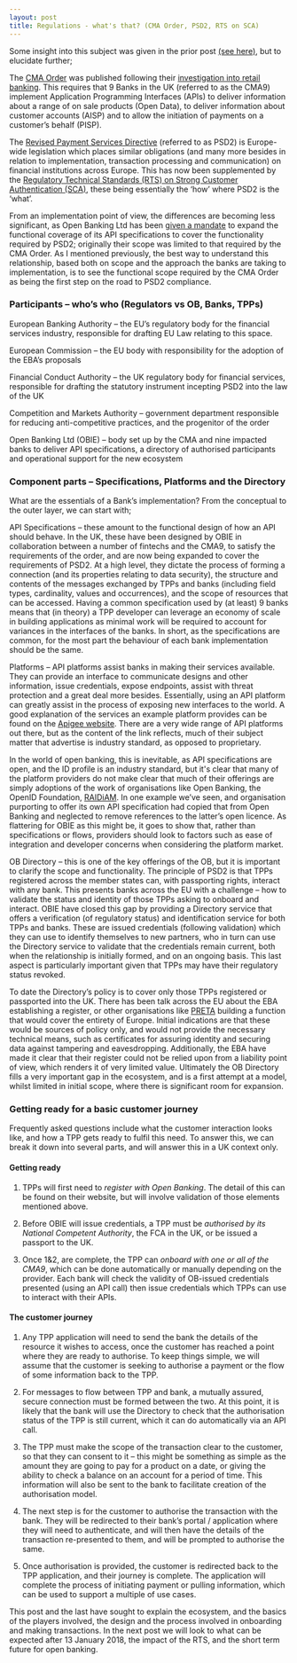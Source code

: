 ```yaml
---
layout: post
title: Regulations - what's that? (CMA Order, PSD2, RTS on SCA)
---
```


Some insight into this subject was given in the prior post [(see here)](/2017/11/20/what-is-open-banking.html), but to elucidate further;

The [CMA Order](https://www.gov.uk/government/publications/retail-banking-market-investigation-order-2017) was published following their [investigation into retail banking](https://www.gov.uk/cma-cases/review-of-banking-for-small-and-medium-sized-businesses-smes-in-the-uk#final-report). This requires that 9 Banks in the UK (referred to as the CMA9) implement Application Programming Interfaces (APIs) to deliver information about a range of on sale products (Open Data), to deliver information about customer accounts (AISP) and to allow the initiation of payments on a customer’s behalf (PISP).

The [Revised Payment Services Directive](https://ec.europa.eu/info/law/payment-services-psd-2-directive-eu-2015-2366_en) (referred to as PSD2) is Europe-wide legislation which places similar obligations (and many more besides in relation to implementation, transaction processing and communication) on financial institutions across Europe. This has now been supplemented by the [Regulatory Technical Standards (RTS) on Strong Customer Authentication (SCA)](http://ec.europa.eu/finance/docs/level-2-measures/psd2-rts-2017-7782_en.pdf), these being essentially the ‘how’ where PSD2 is the ‘what’.

From an implementation point of view, the differences are becoming less significant, as Open Banking Ltd has been [given a mandate](https://www.openbanking.org.uk/about-us/news/uks-open-banking-project-expanded/) to expand the functional coverage of its API specifications to cover the functionality required by PSD2; originally their scope was limited to that required by the CMA Order. As I mentioned previously, the best way to understand this relationship, based both on scope and the approach the banks are taking to implementation, is to see the functional scope required by the CMA Order as being the first step on the road to PSD2 compliance.

### Participants – who’s who (Regulators vs OB, Banks, TPPs)

European Banking Authority – the EU’s regulatory body for the financial services industry, responsible for drafting EU Law relating to this space.

European Commission – the EU body with responsibility for the adoption of the EBA’s proposals

Financial Conduct Authority – the UK regulatory body for financial services, responsible for drafting the statutory instrument incepting PSD2 into the law of the UK

Competition and Markets Authority – government department responsible for reducing anti-competitive practices, and the progenitor of the order

Open Banking Ltd (OBIE) – body set up by the CMA and nine impacted banks to deliver API specifications, a directory of authorised participants and operational support for the new ecosystem

### Component parts – Specifications, Platforms and the Directory

What are the essentials of a Bank’s implementation? From the conceptual to the outer layer, we can start with;

API Specifications – these amount to the functional design of how an API should behave. In the UK, these have been designed by OBIE in collaboration between a number of fintechs and the CMA9, to satisfy the requirements of the order, and are now being expanded to cover the requirements of PSD2. At a high level, they dictate the process of forming a connection (and its properties relating to data security), the structure and contents of the messages exchanged by TPPs and banks (including field types, cardinality, values and occurrences), and the scope of resources that can be accessed. Having a common specification used by (at least) 9 banks means that (in theory) a TPP developer can leverage an economy of scale in building applications as minimal work will be required to account for variances in the interfaces of the banks. In short, as the specifications are common, for the most part the behaviour of each bank implementation should be the same.

Platforms – API platforms assist banks in making their services available. They can provide an interface to communicate designs and other information, issue credentials, expose endpoints, assist with threat protection and a great deal more besides. Essentially, using an API platform can greatly assist in the process of exposing new interfaces to the world. A good explanation of the services an example platform provides can be found on the [Apigee website](https://apigee.com/api-management/). There are a very wide range of API platforms out there, but as the content of the link reflects, much of their subject matter that advertise is industry standard, as opposed to proprietary.

In the world of open banking, this is inevitable, as API specifications are open, and the ID profile is an industry standard, but it's clear that many of the platform providers do not make clear that much of their offerings are simply adoptions of the work of organisations like Open Banking, the OpenID Foundation, [RAIDiAM](https://www.raidiam.com/). In one example we’ve seen, and organisation purporting to offer its own API specification had copied that from Open Banking and neglected to remove references to the latter’s open licence. As flattering for OBIE as this might be, it goes to show that, rather than specifications or flows, providers should look to factors such as ease of integration and developer concerns when considering the platform market.

OB Directory – this is one of the key offerings of the OB, but it is important to clarify the scope and functionality. The principle of PSD2 is that TPPs registered across the member states can, with passporting rights, interact with any bank. This presents banks across the EU with a challenge – how to validate the status and identity of those TPPs asking to onboard and interact. OBIE have closed this gap by providing a Directory service that offers a verification (of regulatory status) and identification service for both TPPs and banks. These are issued credentials (following validation) which they can use to identify themselves to new partners, who in turn can use the Directory service to validate that the credentials remain current, both when the relationship is initially formed, and on an ongoing basis. This last aspect is particularly important given that TPPs may have their regulatory status revoked.

To date the Directory’s policy is to cover only those TPPs registered or passported into the UK. There has been talk across the EU about the EBA establishing a register, or other organisations like [PRETA](https://www.preta.eu/) building a function that would cover the entirety of Europe. Initial indications are that these would be sources of policy only, and would not provide the necessary technical means, such as certificates for assuring identity and securing data against tampering and eavesdropping. Additionally, the EBA have made it clear that their register could not be relied upon from a liability point of view, which renders it of very limited value. Ultimately the OB Directory fills a very important gap in the ecosystem, and is a first attempt at a model, whilst limited in initial scope, where there is significant room for expansion.

### Getting ready for a basic customer journey

Frequently asked questions include what the customer interaction looks like, and how a TPP gets ready to fulfil this need. To answer this, we can break it down into several parts, and will answer this in a UK context only.

#### Getting ready

1. TPPs will first need to *register with Open Banking*. The detail of this can be found on their website, but will involve validation of those elements mentioned above.

1. Before OBIE will issue credentials, a TPP must be *authorised by its National Competent Authority*, the FCA in the UK, or be issued a passport to the UK.

1. Once 1&2, are complete, the TPP can *onboard with one or all of the CMA9*, which can be done automatically or manually depending on the provider. Each bank will check the validity of OB-issued credentials presented (using an API call) then issue credentials which TPPs can use to interact with their APIs.

#### The customer journey

1. Any TPP application will need to send the bank the details of the resource it wishes to access, once the customer has reached a point where they are ready to authorise. To keep things simple, we will assume that the customer is seeking to authorise a payment or the flow of some information back to the TPP.

1. For messages to flow between TPP and bank, a mutually assured, secure connection must be formed between the two. At this point, it is likely that the bank will use the Directory to check that the authorisation status of the TPP is still current, which it can do automatically via an API call.

1. The TPP must make the scope of the transaction clear to the customer, so that they can consent to it – this might be something as simple as the amount they are going to pay for a product on a date, or giving the ability to check a balance on an account for a period of time. This information will also be sent to the bank to facilitate creation of the authorisation model.

1. The next step is for the customer to authorise the transaction with the bank. They will be redirected to their bank’s portal / application where they will need to authenticate, and will then have the details of the transaction re-presented to them, and will be prompted to authorise the same.

1. Once authorisation is provided, the customer is redirected back to the TPP application, and their journey is complete. The application will complete the process of initiating payment or pulling information, which can be used to support a multiple of use cases.

This post and the last have sought to explain the ecosystem, and the basics of the players involved, the design and the process involved in onboarding and making transactions. In the next post we will look to what can be expected after 13 January 2018, the impact of the RTS, and the short term future for open banking.

